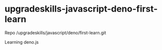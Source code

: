 # upgradeskills-javascript-deno-first-learn
Repo /upgradeskills/javascript/deno/first-learn.git

Learning deno.js
